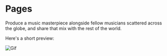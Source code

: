 # Pages
Produce a music masterpiece alongside fellow musicians scattered across the globe, and share that mix with the rest of the world.

Here's a short preview:

![Gif](https://github.com/acm-projects/Pages/blob/master/Cloud%20Ensemble%20Presentation.gif)
